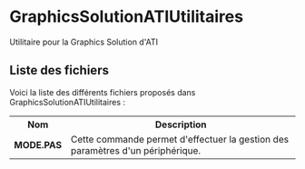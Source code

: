 # GraphicsSolutionATIUtilitaires
Utilitaire pour la Graphics Solution d'ATI

<h2>Liste des fichiers</h2>

Voici la liste des différents fichiers proposés dans GraphicsSolutionATIUtilitaires :

<table>
		<tr>
			<th>Nom</th>
			<th>Description</th>	
		</tr>
		<tr>
			<td><b>MODE.PAS</b></td>
			<td>Cette commande permet d'effectuer la gestion des paramètres d'un périphérique.</td>
		</tr>	
	</table>

